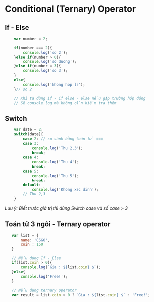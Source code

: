 # Conditional (Ternary) Operator

## If - Else

```Javascript
    var number = 2;

    if(number === 2){
        console.log('so 2');
    }else if(number > 0){
        console.log('so duong');
    }else if(number = 3){
        console.log('so 3');
    }
    else{
        console.log('khong hop le');
    }// so 2

    // Khi ta dùng if - if else - else nếu gặp trường hớp đúng
    // Sẽ console.log mà không cần kiểm tra thêm
```

## Switch

```Javascript
    var date = 2;
    switch(date){
        case 2: // so sánh bằng toán tử ===
        case 3:
            console.log('Thu 2,3');
            break;
        case 4:
            console.log('Thu 4');
            break;
        case 5:
            console.log('Thu 5');
            break;
        default:
            console.log('Khong xac dinh');
        // Thu 2,3
    }
```

_Lưu ý: Biết trước giá trị thì dùng Switch case và số case > 3_

## Toán tử 3 ngôi - Ternary operator

```Javascript
   var list = {
       name: 'CSGO',
       coin : 150
   }

   // Nếu dùng If - Else
   if(list.coin > 0){
       console.log(`Gia : ${list.coin} $`);
   }else{
       console.log('Free!');
   }

   // Nếu dùng ternary operator
   var result = list.coin > 0 ? `Gia : ${list.coin} $` : 'Free!';
   
```

